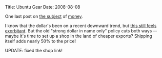 Title: Ubuntu Gear
Date: 2008-08-08

One last post on [the subject][1] of [money][2].

I know that the dollar's been on a recent downward trend, but [this still
feels exorbitant][3]. But the old "strong dollar in name only" policy cuts
both ways -- maybe it's time to set up a shop in the land of cheaper exports?
Shipping itself adds nearly 50% to the price!

UPDATE: fixed the shop link!

   [1]: //www.pwnguin.net/gnome-a11y-contest.html

   [2]: //www.pwnguin.net/introducing-money-into-open-source.html

   [3]: https://shop.canonical.com/index.php?currency=USD&cPath=14

